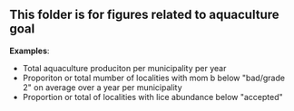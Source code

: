 ## This folder is for figures related to aquaculture goal

**Examples**:
* Total aquaculture produciton per municipality per year 
* Proporiton  or total mumber of localities with mom b below "bad/grade 2" on average over a year per municipality
* Proportion or total of localities with lice abundance below "accepted"
